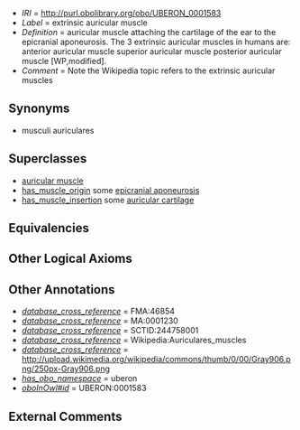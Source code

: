  * *IRI* = http://purl.obolibrary.org/obo/UBERON_0001583
 * *Label* = extrinsic auricular muscle
 * *Definition* = auricular muscle attaching the cartilage of the ear to the epicranial aponeurosis. The 3 extrinsic auricular muscles in humans are: anterior auricular muscle superior auricular muscle posterior auricular muscle [WP,modified].
 * *Comment* = Note the Wikipedia topic refers to the extrinsic auricular muscles

## Synonyms

 * musculi auriculares

## Superclasses

 * [auricular muscle](../../UBERON/95/UBERON_0001595.md)
 * [has_muscle_origin](../../RO/72/RO_0002372.md) some [epicranial aponeurosis](../../UBERON/61/UBERON_0006661.md)
 * [has_muscle_insertion](../../RO/73/RO_0002373.md) some [auricular cartilage](../../UBERON/48/UBERON_0001848.md)

## Equivalencies


## Other Logical Axioms


## Other Annotations

 * *[database_cross_reference](../../ef/oboInOwl#hasDbXref.md)* = FMA:46854
 * *[database_cross_reference](../../ef/oboInOwl#hasDbXref.md)* = MA:0001230
 * *[database_cross_reference](../../ef/oboInOwl#hasDbXref.md)* = SCTID:244758001
 * *[database_cross_reference](../../ef/oboInOwl#hasDbXref.md)* = Wikipedia:Auriculares_muscles
 * *[database_cross_reference](../../ef/oboInOwl#hasDbXref.md)* = http://upload.wikimedia.org/wikipedia/commons/thumb/0/00/Gray906.png/250px-Gray906.png
 * *[has_obo_namespace](../../ce/oboInOwl#hasOBONamespace.md)* = uberon
 * *[oboInOwl#id](../../id/oboInOwl#id.md)* = UBERON:0001583

## External Comments

